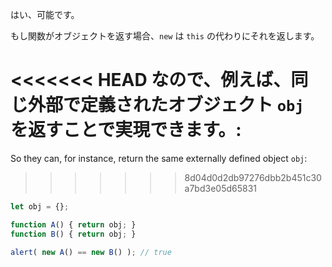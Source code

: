はい、可能です。

もし関数がオブジェクトを返す場合、`new` は `this` の代わりにそれを返します。

<<<<<<< HEAD
なので、例えば、同じ外部で定義されたオブジェクト `obj` を返すことで実現できます。:
=======
So they can, for instance, return the same externally defined object `obj`:
>>>>>>> 8d04d0d2db97276dbb2b451c30a7bd3e05d65831

```js run no-beautify
let obj = {};

function A() { return obj; }
function B() { return obj; }

alert( new A() == new B() ); // true
```
